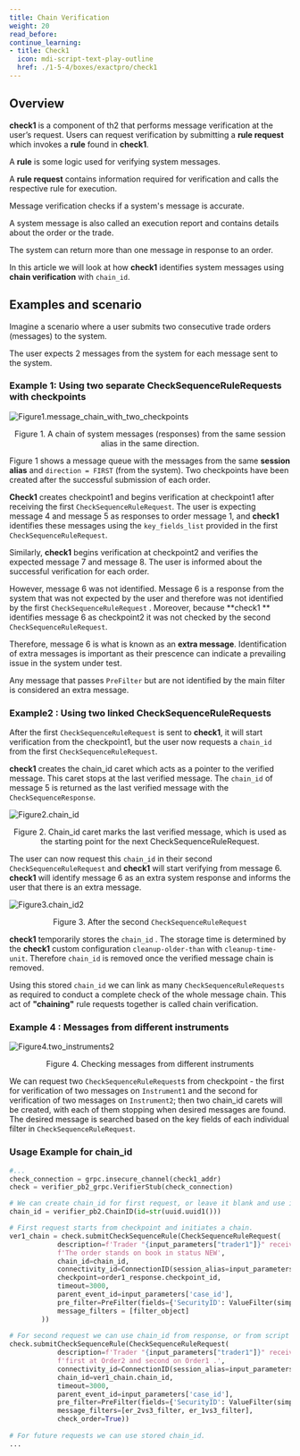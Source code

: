 ```yaml
---
title: Chain Verification
weight: 20
read_before:
continue_learning:
- title: Check1
  icon: mdi-script-text-play-outline
  href: ./1-5-4/boxes/exactpro/check1
---
```

## Overview
**check1** is a component of th2 that performs message verification at the user’s request. Users can request verification by submitting a **rule request** which invokes a **rule** found in **check1**.

<notice info>
<!-- TODO: add these as hover over terms -->

A **rule** is some logic used for verifying system messages.

A **rule request** contains information required for verification and calls the respective rule for execution.

</notice>

Message verification checks if a system's message is accurate.

A system message is also called an execution report and contains details about the order or the trade.

The system can return more than one message in response to an order.

In this article we will look at how **check1** identifies system messages using **chain verification** with `chain_id`.

## Examples and scenario
Imagine a scenario where a user submits two consecutive trade orders (messages) to the system.

The user expects 2 messages from the system for each message sent to the system.

### Example 1: Using two separate CheckSequenceRuleRequests with checkpoints

![](/img/cookbook/chain-verification/message_chain_with_two_checkpoints.png "Figure1.message_chain_with_two_checkpoints")
<center>
<figcaption>

Figure 1. A chain of system messages (responses) from the same session alias in the same direction.

</figcaption>
</center>

Figure 1 shows a message queue with the messages from the same **session alias** and `direction = FIRST` (from the system). Two checkpoints have been created after the successful submission of each order.

**Check1** creates checkpoint1 and begins verification at checkpoint1 after receiving the first `CheckSequenceRuleRequest`. The user is expecting message 4 and message 5 as responses to order message 1, and **check1** identifies these messages using the `key_fields_list` provided in the first `CheckSequenceRuleRequest`.

Similarly, **check1** begins verification at checkpoint2 and verifies the expected message 7 and message 8. The user is informed about the successful verification for each order.

However, message 6 was not identified. Message 6 is a response from the system that was not expected by the user and therefore was not identified by the first `CheckSequenceRuleRequest` . Moreover, because **check1 ** identifies message 6 as checkpoint2 it was not checked by the second `CheckSequenceRuleRequest`. 

Therefore, message 6 is what is known as an **extra message**. Identification of extra messages is important as their prescence can indicate a prevailing issue in the system under test.

<notice info>
<!-- TODO : make into hover over terms -->

Any message that passes `PreFilter` but are not identified by the main filter is considered an extra message. 

</notice>


### Example2 : Using two linked CheckSequenceRuleRequests

After the first `CheckSequenceRuleRequest` is sent to **check1**, it will start verification from the checkpoint1, but the user now requests a `chain_id` from the first `CheckSequenceRuleRequest`.

**check1** creates the chain_id caret which acts as a pointer to the verified message. This caret stops at the last verified message. The `chain_id` of message 5 is returned as the last verified message with the `CheckSequenceResponse`. 

![](/img/cookbook/chain-verification/chain_id.png "Figure2.chain_id")

<center>
<figcaption>

Figure 2. Chain_id caret marks the last verified message, which is used as the starting point for the next CheckSequenceRuleRequest.

</figcaption>
</center>

The user can now request this `chain_id` in their second `CheckSequenceRuleRequest` and **check1** will start verifying from message 6. **check1** will identify message 6 as an extra system response and informs the user that there is an extra message.

![](/img/cookbook/chain-verification/chain_id2.png "Figure3.chain_id2")
<center>
<figcaption>

Figure 3. After the second `CheckSequenceRuleRequest`

</figcaption>
</center>

**check1** temporarily stores the `chain_id` . The storage time is determined by the **check1** custom configuration `cleanup-older-than` with `cleanup-time-unit`. Therefore `chain_id` is removed once the verified message chain is removed. 

Using this stored `chain_id` we can link as many `CheckSequenceRuleRequests` as required to conduct a complete check of the whole message chain. This act of **"chaining"** rule requests together is called chain verification. 

### Example 4 : Messages from different instruments

![](/img/cookbook/chain-verification/two_instruments2.png "Figure4.two_instruments2")

<center>
<figcaption>

Figure 4. Checking messages from different instruments

</figcaption>
</center>

We can request two `CheckSequenceRuleRequest`s from checkpoint - the first for verification of two messages on `Instrument1` and the second for verification of two messages on `Instrument2`; then two chain_id carets will be created, with each of them stopping when desired messages are found. The desired message is searched based on the key fields of each individual filter in `CheckSequenceRuleRequest`.


### Usage Example for chain_id

```python
#...
check_connection = grpc.insecure_channel(check1_addr)
check = verifier_pb2_grpc.VerifierStub(check_connection)

# We can create chain_id for first request, or leave it blank and use it from checkpoint.
chain_id = verifier_pb2.ChainID(id=str(uuid.uuid1()))

# First request starts from checkpoint and initiates a chain.       
ver1_chain = check.submitCheckSequenceRule(CheckSequenceRuleRequest(
            description=f'Trader "{input_parameters["trader1"]}" receives Execution Report. '
            f'The order stands on book in status NEW',
            chain_id=chain_id,
            connectivity_id=ConnectionID(session_alias=input_parameters['trader1_fix']),
            checkpoint=order1_response.checkpoint_id,
            timeout=3000,
            parent_event_id=input_parameters['case_id'],
            pre_filter=PreFilter(fields={'SecurityID': ValueFilter(simple_filter=Instrument)}),
            message_filters = [filter_object]
        ))
        
# For second request we can use chain_id from response, or from script if we fill it in first request.
check.submitCheckSequenceRule(CheckSequenceRuleRequest(
            description=f'Trader "{input_parameters["trader1"]}" receives Execution Reports: '
            f'first at Order2 and second on Order1 .',
            connectivity_id=ConnectionID(session_alias=input_parameters['trader1_fix']),
            chain_id=ver1_chain.chain_id,
            timeout=3000,
            parent_event_id=input_parameters['case_id'],
            pre_filter=PreFilter(fields={'SecurityID': ValueFilter(simple_filter=Instrument)}),
            message_filters=[er_2vs3_filter, er_1vs3_filter],
            check_order=True))
            
# For future requests we can use stored chain_id.
...
```
<!-- TODO: Add a link to the checkpoints page -->

<!-- TODO: Add a link to the rulerequests page --> 

